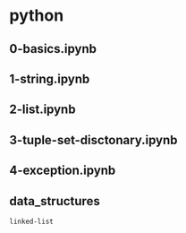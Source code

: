 # python

## 0-basics.ipynb
## 1-string.ipynb
## 2-list.ipynb
## 3-tuple-set-disctonary.ipynb
## 4-exception.ipynb

## data_structures
    linked-list 
